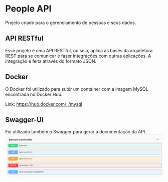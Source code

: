 # People API
Projeto criado para o gerenciamento de pessoas e seus dados.

## API RESTful
Esse projeto é uma API RESTful, ou seja, aplica as bases da arquitetura REST para se comunicar e fazer integrações com outras aplicações. A integração é feita através do formato JSON.

## Docker
O Docker foi utilizado para subir um container com a imagem MySQL encontrada no Docker Hub.

Link: https://hub.docker.com/_/mysql

## Swagger-Ui
Foi utilizado também o Swagger para gerar a documentação da API.
![](./screenshots/person-swagger.png)